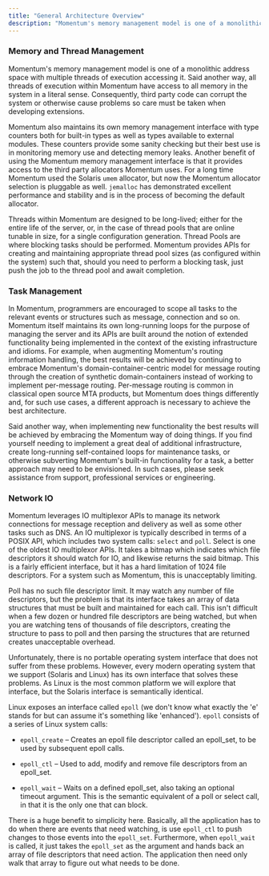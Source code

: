 ```yaml
---
title: "General Architecture Overview"
description: "Momentum's memory management model is one of a monolithic address space with multiple threads of execution accessing it Said another way all threads of execution within Momentum have access to all memory in the system in a literal sense Consequently third party code can corrupt the system or otherwise cause..."
---
```


### <a name="arch.memory.thread"></a> Memory and Thread Management

Momentum's memory management model is one of a monolithic address space with multiple threads of execution accessing it. Said another way, all threads of execution within Momentum have access to all memory in the system in a literal sense. Consequently, third party code can corrupt the system or otherwise cause problems so care must be taken when developing extensions.

Momentum also maintains its own memory management interface with type counters both for built-in types as well as types available to external modules. These counters provide some sanity checking but their best use is in monitoring memory use and detecting memory leaks. Another benefit of using the Momentum memory management interface is that it provides access to the third party allocators Momentum uses. For a long time Momentum used the Solaris `umem` allocator, but now the Momentum allocator selection is pluggable as well. `jemalloc` has demonstrated excellent performance and stability and is in the process of becoming the default allocator.

Threads within Momentum are designed to be long-lived; either for the entire life of the server, or, in the case of thread pools that are online tunable in size, for a single configuration generation. Thread Pools are where blocking tasks should be performed. Momentum provides APIs for creating and maintaining appropriate thread pool sizes (as configured within the system) such that, should you need to perform a blocking task, just push the job to the thread pool and await completion.

### <a name="arch.task.management"></a> Task Management

In Momentum, programmers are encouraged to scope all tasks to the relevant events or structures such as message, connection and so on. Momentum itself maintains its own long-running loops for the purpose of managing the server and its APIs are built around the notion of extended functionality being implemented in the context of the existing infrastructure and idioms. For example, when augmenting Momentum's routing information handling, the best results will be achieved by continuing to embrace Momentum's domain-container-centric model for message routing through the creation of synthetic domain-containers instead of working to implement per-message routing. Per-message routing is common in classical open source MTA products, but Momentum does things differently and, for such use cases, a different approach is necessary to achieve the best architecture.

Said another way, when implementing new functionality the best results will be achieved by embracing the Momentum way of doing things. If you find yourself needing to implement a great deal of additional infrastructure, create long-running self-contained loops for maintenance tasks, or otherwise subverting Momentum's built-in functionality for a task, a better approach may need to be envisioned. In such cases, please seek assistance from support, professional services or engineering.

### <a name="arch.network"></a> Network IO

Momentum leverages IO multiplexor APIs to manage its network connections for message reception and delivery as well as some other tasks such as DNS. An IO multiplexor is typically described in terms of a POSIX API, which includes two system calls: `select` and `poll`. Select is one of the oldest IO multiplexor APIs. It takes a bitmap which indicates which file descriptors it should watch for IO, and likewise returns the said bitmap. This is a fairly efficient interface, but it has a hard limitation of 1024 file descriptors. For a system such as Momentum, this is unacceptably limiting.

Poll has no such file descriptor limit. It may watch any number of file descriptors, but the problem is that its interface takes an array of data structures that must be built and maintained for each call. This isn't difficult when a few dozen or hundred file descriptors are being watched, but when you are watching tens of thousands of file descriptors, creating the structure to pass to poll and then parsing the structures that are returned creates unacceptable overhead.

Unfortunately, there is no portable operating system interface that does not suffer from these problems. However, every modern operating system that we support (Solaris and Linux) has its own interface that solves these problems. As Linux is the most common platform we will explore that interface, but the Solaris interface is semantically identical.

Linux exposes an interface called `epoll` (we don't know what exactly the 'e' stands for but can assume it's something like 'enhanced'). `epoll` consists of a series of Linux system calls:

*   `epoll_create` – Creates an epoll file descriptor called an epoll_set, to be used by subsequent epoll calls.

*   `epoll_ctl` – Used to add, modify and remove file descriptors from an epoll_set.

*   `epoll_wait` – Waits on a defined epoll_set, also taking an optional timeout argument. This is the semantic equivalent of a poll or select call, in that it is the only one that can block.

There is a huge benefit to simplicity here. Basically, all the application has to do when there are events that need watching, is use `epoll_ctl` to push changes to those events into the `epoll_set`. Furthermore, when `epoll_wait` is called, it just takes the `epoll_set` as the argument and hands back an array of file descriptors that need action. The application then need only walk that array to figure out what needs to be done.